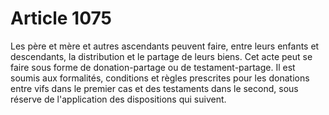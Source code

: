 # Article 1075

Les père et mère et autres ascendants peuvent faire, entre leurs enfants et descendants, la distribution et le partage de leurs biens.   Cet acte peut se faire sous forme de donation-partage ou de testament-partage. Il est soumis aux formalités, conditions et règles prescrites pour les donations entre vifs dans le premier cas et des testaments dans le second, sous réserve de l'application des dispositions qui suivent.